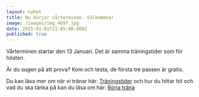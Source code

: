 ```yaml
---
layout: nyhet
title: Nu börjar vårterminen. Välkommna!
image: /images/img_4697.jpg
date: 2025-01-01T21:05:00.000Z
published: true
---
```

Vårterminen startar den 13 Januari. Det är samma träningstider som för hösten. [](https://osterlenbudo.se/tider)

Är du sugen på att prova?  Kom och testa, de första tre passen är gratis. 

Du kan läsa mer om när vi tränar här: [Träningstider](<>)  och hur du hittar hit och vad du ska tänka på kan du läsa om här: [Börja träna](<>)
